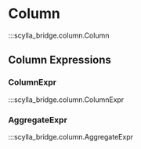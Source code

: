 # Column

:::scylla_bridge.column.Column


## Column Expressions

### ColumnExpr

:::scylla_bridge.column.ColumnExpr


### AggregateExpr

:::scylla_bridge.column.AggregateExpr
